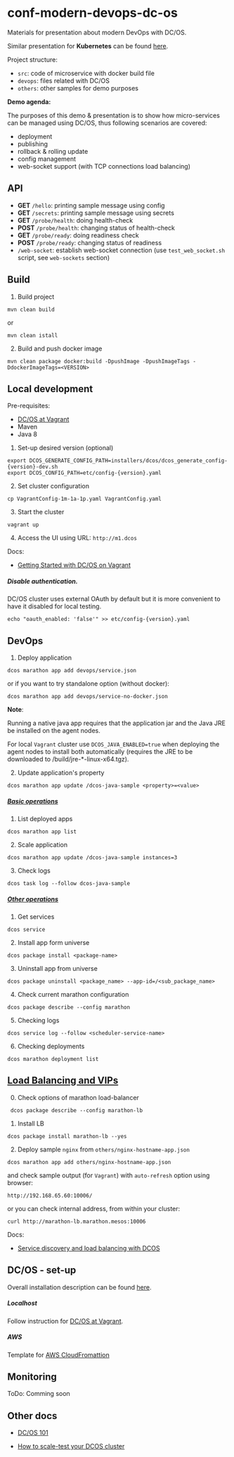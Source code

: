 # conf-modern-devops-dc-os

Materials for presentation about modern DevOps with DC/OS.

Similar presentation for **Kubernetes** can be found [here](https://github.com/herolynx/conf-modern-devops-k8s).

Project structure:

* `src`: code of microservice with docker build file
* `devops`: files related with DC/OS
* `others`: other samples for demo purposes

**Demo agenda:**

The purposes of this demo & presentation is to show how micro-services can be managed using DC/OS, thus following scenarios are covered:

* deployment 
* publishing 
* rollback & rolling update
* config management
* web-socket support (with TCP connections load balancing)

## API

* **GET** `/hello`: printing sample message using config
* **GET** `/secrets`: printing sample message using secrets
* **GET** `/probe/health`: doing health-check
* **POST** `/probe/health`: changing status of health-check
* **GET** `/probe/ready`: doing readiness check
* **POST** `/probe/ready`: changing status of readiness
* `/web-socket`: establish web-socket connection (use `test_web_socket.sh` script, see `web-sockets` section)

## Build

1) Build project

```
mvn clean build
```

or

```
mvn clean istall
```

2) Build and push docker image

```
mvn clean package docker:build -DpushImage -DpushImageTags -DdockerImageTags=<VERSION>
```

## Local development

Pre-requisites:

* [DC/OS at Vagrant](https://github.com/dcos/dcos-vagrant)
* Maven
* Java 8

1) Set-up desired version (optional)

```
export DCOS_GENERATE_CONFIG_PATH=installers/dcos/dcos_generate_config-{version}-dev.sh
export DCOS_CONFIG_PATH=etc/config-{version}.yaml
```

2) Set cluster configuration

```
cp VagrantConfig-1m-1a-1p.yaml VagrantConfig.yaml
```

3) Start the cluster

```
vagrant up
```

4) Access the UI using URL: `http://m1.dcos`


Docs:

* [Getting Started with DC/OS on Vagrant](https://oliverveits.wordpress.com/2017/04/15/getting-started-with-dcos-on-vagrant/)

##### Disable authentication. 

DC/OS cluster uses external OAuth by default but it is more convenient to have it disabled for local testing.

```
echo "oauth_enabled: 'false'" >> etc/config-{version}.yaml
```

## DevOps 

1) Deploy application

```
dcos marathon app add devops/service.json
```

or if you want to try standalone option (without docker):

```
dcos marathon app add devops/service-no-docker.json
```

**Note**:

Running a native java app requires that the application jar and the Java JRE be installed on the agent nodes. 

For local `Vagrant` cluster use `DCOS_JAVA_ENABLED=true` when deploying the agent nodes to install both automatically (requires the JRE to be downloaded to <repo>/build/jre-*-linux-x64.tgz).

2) Update application's property

```
dcos marathon app update /dcos-java-sample <property>=<value>
```

##### [Basic operations](https://docs.mesosphere.com/1.10/cli/command-reference/)

1) List deployed apps

```
dcos marathon app list
```

2) Scale application

```
dcos marathon app update /dcos-java-sample instances=3
```

3) Check logs

```
dcos task log --follow dcos-java-sample
```

##### [Other operations](https://docs.mesosphere.com/1.10/cli/command-reference/)

1) Get services

```
dcos service
```

2) Install app form universe

```
dcos package install <package-name>
```

3) Uninstall app from universe

```
dcos package uninstall <package_name> --app-id=/<sub_package_name>
```

4) Check current marathon configuration

```
dcos package describe --config marathon
```

5) Checking logs

```
dcos service log --follow <scheduler-service-name>
```

6) Checking deployments

```
dcos marathon deployment list
```

## [Load Balancing and VIPs](https://dcos.io/docs/1.8/usage/service-discovery/load-balancing-vips/)

0) Check options of marathon load-balancer

```
 dcos package describe --config marathon-lb
```

1) Install LB

```
dcos package install marathon-lb --yes
```

2) Deploy sample `nginx` from `others/nginx-hostname-app.json`

```
dcos marathon app add others/nginx-hostname-app.json
```

and check sample output (for `Vagrant`) with `auto-refresh` option using browser:

```
http://192.168.65.60:10006/
```

or you can check internal address, from within your cluster:

```
curl http://marathon-lb.marathon.mesos:10006
```

Docs:

* [Service discovery and load balancing with DCOS](https://mesosphere.com/blog/dcos-marathon-lb/)

## DC/OS - set-up

Overall installation description can be found [here](https://dcos.io/docs/1.7/administration/installing/).

##### Localhost

Follow instruction for [DC/OS at Vagrant](https://github.com/dcos/dcos-vagrant).

##### AWS

Template for [AWS CloudFromattion](https://downloads.dcos.io/dcos/EarlyAccess/commit/14509fe1e7899f439527fb39867194c7a425c771/aws.html?_ga=2.51727017.1886369744.1507529557-2142486960.1500623023)

## Monitoring

ToDo: Comming soon

## Other docs

* [DC/OS 101](https://dcos.io/docs/1.8/usage/tutorials/dcos-101/)

* [How to scale-test your DCOS cluster](https://mesosphere.com/blog/scale-test-dcos-cluster/)
